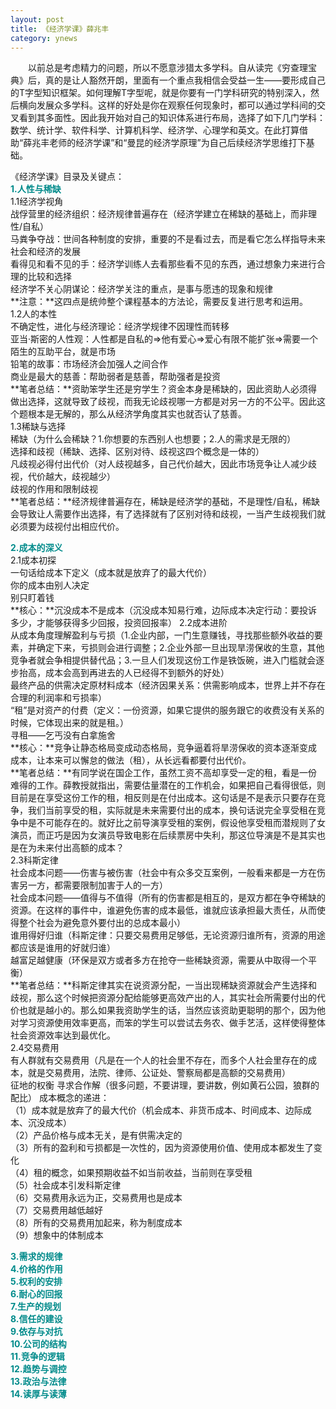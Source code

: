 ```yaml
---
layout: post
title: 《经济学课》薛兆丰 
category: ynews
---
```


&emsp;&emsp;以前总是考虑精力的问题，所以不愿意涉猎太多学科。自从读完《穷查理宝典》后，真的是让人豁然开朗，里面有一个重点我相信会受益一生——要形成自己的T字型知识框架。如何理解T字型呢，就是你要有一门学科研究的特别深入，然后横向发展众多学科。这样的好处是你在观察任何现象时，都可以通过学科间的交叉看到其多面性。因此我开始对自己的知识体系进行布局，选择了如下几门学科：数学、统计学、软件科学、计算机科学、经济学、心理学和英文。在此打算借助“薛兆丰老师的经济学课”和“曼昆的经济学原理”为自己后续经济学思维打下基础。                

《经济学课》目录及关键点：                  
**<span style="color:#008B8B;">1.人性与稀缺</span>**               
1.1经济学视角       
战俘营里的经济组织：经济规律普遍存在（经济学建立在稀缺的基础上，而非理性/自私）          
马粪争夺战：世间各种制度的安排，重要的不是看过去，而是看它怎么样指导未来社会和经济的发展            
看得见和看不见的手：经济学训练人去看那些看不见的东西，通过想象力来进行合理的比较和选择              
经济学不关心阴谋论：经济学关注的重点，是事与愿违的现象和规律         
**注意：**这四点是统帅整个课程基本的方法论，需要反复进行思考和运用。      
1.2人的本性        
不确定性，进化与经济理论：经济学规律不因理性而转移            
亚当·斯密的人性观：人性都是自私的=>他有爱心=>爱心有限不能扩张=>需要一个陌生的互助平台，就是市场                   
铅笔的故事：市场经济会加强人之间合作               
商业是最大的慈善：帮助弱者是慈善，帮助强者是投资            
**笔者总结：**资助笨学生还是穷学生？资金本身是稀缺的，因此资助人必须得做出选择，这就导致了歧视，而我无论歧视哪一方都是对另一方的不公平。因此这个题根本是无解的，那么从经济学角度其实也就否认了慈善。           
1.3稀缺与选择          
稀缺（为什么会稀缺？1.你想要的东西别人也想要；2.人的需求是无限的）        
选择和歧视（稀缺、选择、区别对待、歧视这四个概念是一体的）                   
凡歧视必得付出代价（对人歧视越多，自己代价越大，因此市场竞争让人减少歧视，代价越大，歧视越少）                           
歧视的作用和限制歧视          
**笔者总结：**经济规律普遍存在，稀缺是经济学的基础，不是理性/自私，稀缺会导致让人需要作出选择，有了选择就有了区别对待和歧视，一当产生歧视我们就必须要为歧视付出相应代价。           

**<span style="color:#008B8B;">2.成本的深义</span>**                  
2.1成本初探           
一句话给成本下定义（成本就是放弃了的最大代价）            
你的成本由别人决定            
别只盯着钱         
**核心：**沉没成本不是成本（沉没成本知易行难，边际成本决定行动：要投诉多少，才能够获得多少回报，投资回报率）
2.2成本进阶           
从成本角度理解盈利与亏损（1.企业内部，一门生意赚钱，寻找那些额外收益的要素，并确定下来，亏损则会进行调整；2.企业外部一旦出现旱涝保收的生意，其他竞争者就会争相提供替代品；3.一旦人们发现这份工作是铁饭碗，进入门槛就会逐步抬高，成本会高到再进去的人已经得不到额外的好处）                 
最终产品的供需决定原材料成本（经济因果关系：供需影响成本，世界上并不存在合理的利润率和亏损率）         
“租”是对资产的付费（定义：一份资源，如果它提供的服务跟它的收费没有关系的时候，它体现出来的就是租。）                 
寻租——乞丐没有白拿施舍           
**核心：**竞争让静态格局变成动态格局，竞争逼着将旱涝保收的资本逐渐变成成本，让本来可以懈怠的做法（租），从长远看都要付出代价。          
**笔者总结：**有同学说在国企工作，虽然工资不高却享受一定的租，看是一份难得的工作。薛教授就指出，需要估量潜在的工作机会，如果把自己看得很低，则目前是在享受这份工作的租，相反则是在付出成本。这句话是不是表示只要存在竞争，我们当前享受的租，实际就是未来需要付出的成本，换句话说完全享受租在竞争中是不可能存在的。就好比之前导演享受租的案例，假设他享受租而潜规则了女演员，而正巧是因为女演员导致电影在后续票房中失利，那这位导演是不是其实也是在为未来付出高额的成本？                               
2.3科斯定律           
社会成本问题——伤害与被伤害（社会中有众多交互案例，一般看来都是一方在伤害另一方，都需要限制加害于人的一方）         
社会成本问题——值得与不值得（所有的伤害都是相互的，是双方都在争夺稀缺的资源。在这样的事件中，谁避免伤害的成本最低，谁就应该承担最大责任，从而使得整个社会为避免意外要付出的总成本最小）          
谁用得好归谁（科斯定律：只要交易费用足够低，无论资源归谁所有，资源的用途都应该是谁用的好就归谁）        
越富足越健康（环保是双方或者多方在抢夺一些稀缺资源，需要从中取得一个平衡）      
**笔者总结：**科斯定律其实在说资源分配，一当出现稀缺资源就会产生选择和歧视，那么这个时候把资源分配给能够更高效产出的人，其实社会所需要付出的代价也就是越小的。那么如果我资助学生的话，当然应该资助更聪明的那个，因为他对学习资源使用效率更高，而笨的学生可以尝试去务农、做手艺活，这样使得整体社会资源效率达到最优化。                          
2.4交易费用           
有人群就有交易费用（凡是在一个人的社会里不存在，而多个人社会里存在的成本，就是交易费用，法院、律师、公证处、警察局都是高额的交易费用）         
征地的权衡
寻求合作解（很多问题，不要讲理，要讲数，例如黄石公园，狼群的配比）
成本概念的递进：        
（1）成本就是放弃了的最大代价（机会成本、非货币成本、时间成本、边际成本、沉没成本）        
（2）产品价格与成本无关，是有供需决定的           
（3）所有的盈利和亏损都是一次性的，因为资源使用价值、使用成本都发生了变化            
（4）租的概念，如果预期收益不如当前收益，当前则在享受租          
（5）社会成本引发科斯定律            
（6）交易费用永远为正，交易费用也是成本           
（7）交易费用越低越好             
（8）所有的交易费用加起来，称为制度成本             
（9）想象中的体制成本                 
   
**<span style="color:#008B8B;">3.需求的规律</span>**              
**<span style="color:#008B8B;">4.价格的作用</span>**            
**<span style="color:#008B8B;">5.权利的安排</span>**           
**<span style="color:#008B8B;">6.耐心的回报</span>**              
**<span style="color:#008B8B;">7.生产的规划</span>**               
**<span style="color:#008B8B;">8.信任的建设</span>**           
**<span style="color:#008B8B;">9.依存与对抗</span>**          
**<span style="color:#008B8B;">10.公司的结构</span>**              
**<span style="color:#008B8B;">11.竞争的逻辑</span>**            
**<span style="color:#008B8B;">12.趋势与调控</span>**        
**<span style="color:#008B8B;">13.政治与法律</span>**            
**<span style="color:#008B8B;">14.读厚与读薄</span>**             